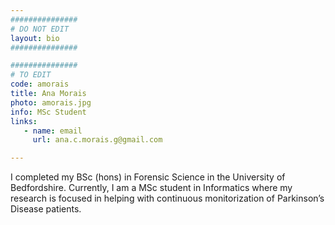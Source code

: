 ```yaml
---
###############
# DO NOT EDIT
layout: bio
###############

###############
# TO EDIT
code: amorais
title: Ana Morais
photo: amorais.jpg
info: MSc Student
links:
   - name: email
     url: ana.c.morais.g@gmail.com

---
```


I completed my BSc (hons) in Forensic Science in the University of Bedfordshire. Currently, I am a MSc student in Informatics where my research is focused in helping with continuous monitorization of Parkinson’s Disease patients.
